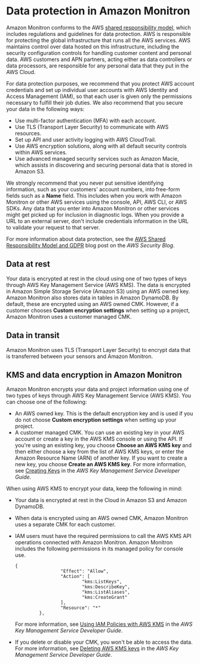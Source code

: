 # Data protection in Amazon Monitron<a name="data-protection"></a>

Amazon Monitron conforms to the AWS [shared responsibility model](http://aws.amazon.com/compliance/shared-responsibility-model/), which includes regulations and guidelines for data protection\. AWS is responsible for protecting the global infrastructure that runs all the AWS services\. AWS maintains control over data hosted on this infrastructure, including the security configuration controls for handling customer content and personal data\. AWS customers and APN partners, acting either as data controllers or data processors, are responsible for any personal data that they put in the AWS Cloud\. 

For data protection purposes, we recommend that you protect AWS account credentials and set up individual user accounts with AWS Identity and Access Management \(IAM\), so that each user is given only the permissions necessary to fulfill their job duties\. We also recommend that you secure your data in the following ways:
+ Use multi\-factor authentication \(MFA\) with each account\.
+ Use TLS \(Transport Layer Security\) to communicate with AWS resources\.
+ Set up API and user activity logging with AWS CloudTrail\.
+ Use AWS encryption solutions, along with all default security controls within AWS services\.
+ Use advanced managed security services such as Amazon Macie, which assists in discovering and securing personal data that is stored in Amazon S3\.

We strongly recommend that you never put sensitive identifying information, such as your customers' account numbers, into free\-form fields such as a **Name** field\. This includes when you work with Amazon Monitron or other AWS services using the console, API, AWS CLI, or AWS SDKs\. Any data that you enter into Amazon Monitron or other services might get picked up for inclusion in diagnostic logs\. When you provide a URL to an external server, don't include credentials information in the URL to validate your request to that server\.

For more information about data protection, see the [AWS Shared Responsibility Model and GDPR](http://aws.amazon.com/blogs/security/the-aws-shared-responsibility-model-and-gdpr/) blog post on the *AWS Security Blog*\.

## Data at rest<a name="data-at-rest"></a>

Your data is encrypted at rest in the cloud using one of two types of keys through AWS Key Management Service \(AWS KMS\)\. The data is encrypted in Amazon Simple Storage Service \(Amazon S3\) using an AWS owned key\. Amazon Monitron also stores data in tables in Amazon DynamoDB\. By default, these are encrypted using an AWS owned CMK\. However, if a customer chooses **Custom encryption settings** when setting up a project, Amazon Monitron uses a customer managed CMK\.

## Data in transit<a name="data-in-transit"></a>

Amazon Monitron uses TLS \(Transport Layer Security\) to encrypt data that is transferred between your sensors and Amazon Monitron\. 

## KMS and data encryption in Amazon Monitron<a name="kms-data-encrypt"></a>

Amazon Monitron encrypts your data and project information using one of two types of keys through AWS Key Management Service \(AWS KMS\)\. You can choose one of the following: 
+ An AWS owned key\. This is the default encryption key and is used if you do not choose **Custom encryption settings** when setting up your project\.
+ A customer managed CMK\. You can use an existing key in your AWS account or create a key in the AWS KMS console or using the API\. If you're using an existing key, you choose **Choose an AWS KMS key** and then either choose a key from the list of AWS KMS keys, or enter the Amazon Resource Name \(ARN\) of another key\. If you want to create a new key, you choose **Create an AWS KMS key**\. For more information, see [Creating Keys](https://docs.aws.amazon.com/kms/latest/developerguide/create-keys.html) in the *AWS Key Management Service Developer Guide*\. 

When using AWS KMS to encrypt your data, keep the following in mind: 
+ Your data is encrypted at rest in the Cloud in Amazon S3 and Amazon DynamoDB\. 
+ When data is encrypted using an AWS owned CMK, Amazon Monitron uses a separate CMK for each customer\.
+ IAM users must have the required permissions to call the AWS KMS API operations connected with Amazon Monitron\. Amazon Monitron includes the following permissions in its managed policy for console use\. 

  ```
  {
                   "Effect": "Allow",
                   "Action": [
                           "kms:ListKeys",
                           "kms:DescribeKey",
                           "kms:ListAliases",
                           "kms:CreateGrant"
                   ],
                   "Resource": "*"
           },
  ```

   For more information, see [Using IAM Policies with AWS KMS](https://docs.aws.amazon.com/kms/latest/developerguide/iam-policies.html) in the *AWS Key Management Service Developer Guide*\. 
+ If you delete or disable your CMK, you won't be able to access the data\. For more information, see [Deleting AWS KMS keys](https://docs.aws.amazon.com/kms/latest/developerguide/deleting-keys.html) in the *AWS Key Management Service Developer Guide*\. 